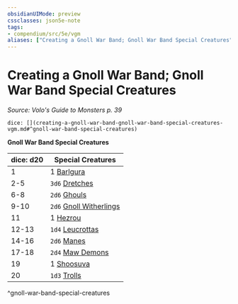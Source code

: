 ```yaml
---
obsidianUIMode: preview
cssclasses: json5e-note
tags:
- compendium/src/5e/vgm
aliases: ["Creating a Gnoll War Band; Gnoll War Band Special Creatures"]
---
```

# Creating a Gnoll War Band; Gnoll War Band Special Creatures
*Source: Volo's Guide to Monsters p. 39* 

`dice: [](creating-a-gnoll-war-band-gnoll-war-band-special-creatures-vgm.md#^gnoll-war-band-special-creatures)`

**Gnoll War Band Special Creatures**

| dice: d20 | Special Creatures |
|-----------|-------------------|
| 1 | 1 [Barlgura](/2-Mechanics/CLI/bestiary/fiend/barlgura.md) |
| 2-5 | `3d6` [Dretches](/2-Mechanics/CLI/bestiary/fiend/dretch.md) |
| 6-8 | `2d6` [Ghouls](/2-Mechanics/CLI/bestiary/undead/ghoul.md) |
| 9-10 | `2d6` [Gnoll Witherlings](/2-Mechanics/CLI/bestiary/undead/gnoll-witherling-mpmm.md) |
| 11 | 1 [Hezrou](/2-Mechanics/CLI/bestiary/fiend/hezrou.md) |
| 12-13 | `1d4` [Leucrottas](/2-Mechanics/CLI/bestiary/monstrosity/leucrotta-mpmm.md) |
| 14-16 | `2d6` [Manes](/2-Mechanics/CLI/bestiary/fiend/manes.md) |
| 17-18 | `2d4` [Maw Demons](/2-Mechanics/CLI/bestiary/fiend/maw-demon-mpmm.md) |
| 19 | 1 [Shoosuva](/2-Mechanics/CLI/bestiary/fiend/shoosuva-mpmm.md) |
| 20 | `1d3` [Trolls](/2-Mechanics/CLI/bestiary/giant/troll.md) |
^gnoll-war-band-special-creatures